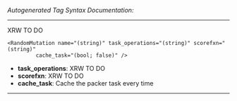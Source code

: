 _Autogenerated Tag Syntax Documentation:_

---
XRW TO DO

```
<RandomMutation name="(string)" task_operations="(string)" scorefxn="(string)"
         cache_task="(bool; false)" />
```

-   **task_operations**: XRW TO DO
-   **scorefxn**: XRW TO DO
-   **cache_task**: Cache the packer task every time

---
